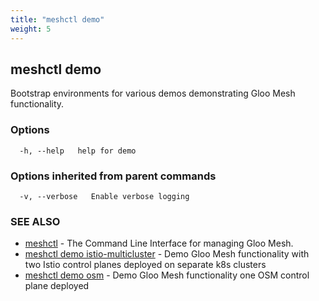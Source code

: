 ```yaml
---
title: "meshctl demo"
weight: 5
---
```

## meshctl demo

Bootstrap environments for various demos demonstrating Gloo Mesh functionality.

### Options

```
  -h, --help   help for demo
```

### Options inherited from parent commands

```
  -v, --verbose   Enable verbose logging
```

### SEE ALSO

* [meshctl](../meshctl)	 - The Command Line Interface for managing Gloo Mesh.
* [meshctl demo istio-multicluster](../meshctl_demo_istio-multicluster)	 - Demo Gloo Mesh functionality with two Istio control planes deployed on separate k8s clusters
* [meshctl demo osm](../meshctl_demo_osm)	 - Demo Gloo Mesh functionality one OSM control plane deployed


